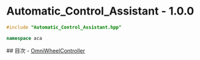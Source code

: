 # Automatic_Control_Assistant - 1.0.0
```c++
#include "Automatic_Control_Assistant.hpp"
```

```c++
namespace aca
```

## 目次
- [OmniWheelController](Inc/omni_wheel_controller/README.md)